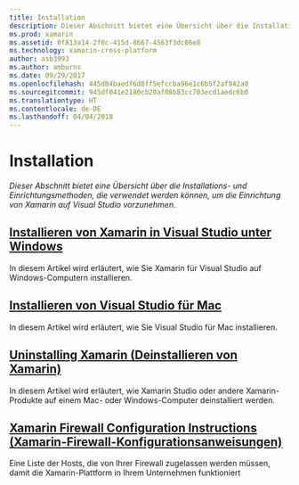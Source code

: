 ```yaml
---
title: Installation
description: Dieser Abschnitt bietet eine Übersicht über die Installations- und Einrichtungsmethoden, die verwendet werden können, um die Einrichtung von Xamarin auf Visual Studio vorzunehmen.
ms.prod: xamarin
ms.assetid: 0f813a14-2f0c-415d-8667-4563f3dc06e8
ms.technology: xamarin-cross-platform
author: asb3993
ms.author: amburns
ms.date: 09/29/2017
ms.openlocfilehash: 445d84baedf6d8ff5efccba96e1c6b5f2af942a0
ms.sourcegitcommit: 945df041e2180cb20af08b83cc703ecd1aedc6b0
ms.translationtype: HT
ms.contentlocale: de-DE
ms.lasthandoff: 04/04/2018
---
```

# <a name="installation"></a>Installation

_Dieser Abschnitt bietet eine Übersicht über die Installations- und Einrichtungsmethoden, die verwendet werden können, um die Einrichtung von Xamarin auf Visual Studio vorzunehmen._

##  <a name="installing-xamarin-in-visual-studio-on-windowscross-platformget-startedinstallationwindowsmd"></a>[Installieren von Xamarin in Visual Studio unter Windows](~/cross-platform/get-started/installation/windows.md)

In diesem Artikel wird erläutert, wie Sie Xamarin für Visual Studio auf Windows-Computern installieren.

##  <a name="installing-visual-studio-for-macvisualstudiomacinstallation"></a>[Installieren von Visual Studio für Mac](/visualstudio/mac/installation/)

In diesem Artikel wird erläutert, wie Sie Visual Studio für Mac installieren.

##  <a name="uninstalling-xamarincross-platformget-startedinstallationuninstalling-xamarinmd"></a>[Uninstalling Xamarin (Deinstallieren von Xamarin)](~/cross-platform/get-started/installation/uninstalling-xamarin.md)

In diesem Artikel wird erläutert, wie Xamarin Studio oder andere Xamarin-Produkte auf einem Mac- oder Windows-Computer deinstalliert werden.

##  <a name="xamarin-firewall-configuration-instructionsfirewallmd"></a>[Xamarin Firewall Configuration Instructions (Xamarin-Firewall-Konfigurationsanweisungen)](firewall.md)

Eine Liste der Hosts, die von Ihrer Firewall zugelassen werden müssen, damit die Xamarin-Plattform in Ihrem Unternehmen funktioniert